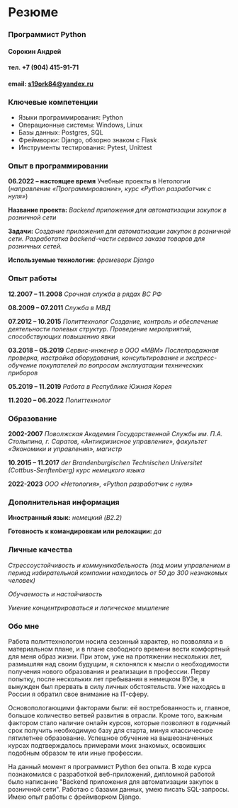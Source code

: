 # Резюме

### Программист Python               

#### Сорокин Андрей
#### тел. +7 (904) 415-91-71
#### email: s19ork84@yandex.ru

### Ключевые компетенции

- Языки программирования: Python 
- Операционные системы: Windows, Linux 
- Базы данных: Postgres, SQL
- Фреймворки: Django, обзорно знаком с Flask
- Инструменты тестирования: Pytest, Unittest

### Опыт в программировании

**06.2022 – настоящее время** Учебные проекты в Нетологии 
(*направление «Программирование», курс «Python разработчик с нуля»*)

**Название проекта:** *Backend приложения для автоматизации закупок в розничной сети*

**Задачи:** *Создание приложения для автоматизации закупок в розничной сети. Разработатка backend-части сервиса заказа товаров для розничных сетей.*

**Используемые технологии:** *фрамеворк Django* 

### Опыт работы

**12.2007 – 11.2008** *Срочная служба в рядах ВС РФ*

**08.2009 – 07.2011** *Служба в МВД*

**07.2012 – 10.2015** *Политтехнолог* 
*Создание, контроль и обеспечение деятельности полевых структур. Проведение мероприятий, способствующих повышению явки*

**03.2018 – 05.2019** *Сервис-инженер в ООО «МВМ»*
*Послепродажная проверка, настройка оборудования, консультирование и экспресс-обучение покупателей по вопросам эксплуатации технических приборов*

**05.2019 – 11.2019** *Работа в Республике Южная Корея*

**11.2020 – 06.2022** *Политтехнолог*

### Образование

**2002-2007** *Поволжская Академия Государственной Службы им. П.А. Столыпина, г. Саратов, «Антикризисное управление», факультет «Экономики и управления», магистр*

**10.2015 – 11.2017** *der Brandenburgischen Technischen Universitet (Cottbus-Senftenberg) курс немецкого языка*

**2022-2023**  *ООО «Нетология», «Python разработчик с нуля»*

### Дополнительная информация

**Иностранный язык:** *немецкий (B2.2)*

**Готовность к командировкам или релокации:** *да*

### Личные качества

*Стрессоустойчивость и коммуникабельность* 
*(под моим управлением в период избирательной компании находилось от 50 до 300 незнакомых человек)*

*Обучаемость и настойчивость*

*Умение концентрироваться и логическое мышление*

### Обо мне 

Работа политтехнологом носила сезонный характер, но позволяла и в материальном плане, и в плане свободного времени вести комфортный для меня образ жизни. При этом, уже на протяжении нескольких лет, размышляя над своим будущим, я склонялся к мысли о необходимости получения нового образования и  реализации в  профессии. Перву попытку, после нескольких лет пребывания в немецком ВУЗе, я вынужден был прервать в силу личных обстоятельств. Уже находясь в России я обратил свое внимание на IT-сферу. 

Основопологающими факторами были: её востребованность и, главное,  большое количество ветвей развития в отрасли. Кроме того, важным фактором стало наличие онлайн курсов, которые позволяют в годичный срок получить необходимую базу для старта, минуя классическое пятилетнее образование. Успешное обучение на вышеозначенных курсах подтверждалось примерами моих знакомых, освоивших подобным образом те или иные профессии.

На данный момент я программист Python без опыта. В ходе курса познакомился с разработкой веб-приложений, дипломной работой было написание "Backend приложения для автоматизации закупок в розничной сети". Работаю с базами данных, умею писать SQL-запросы. Имею опыт работы с фреймворком Django. 